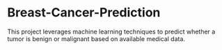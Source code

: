 # Breast-Cancer-Prediction
This project leverages machine learning techniques to predict whether a tumor is benign or malignant based on available medical data.
